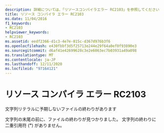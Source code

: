 ```yaml
---
description: 詳細については、「リソースコンパイラエラー RC2103」を参照してください。
title: リソース コンパイラ エラー RC2103
ms.date: 11/04/2016
f1_keywords:
- RC2103
helpviewer_keywords:
- RC2103
ms.assetid: eedf2366-d1c3-4e7e-815c-d367d976b3f6
ms.openlocfilehash: e430fbbf3d5f25713e244e29f64a0ef0f93890e3
ms.sourcegitcommit: d6af41e42699628c3e2e6063ec7b03931a49a098
ms.translationtype: MT
ms.contentlocale: ja-JP
ms.lasthandoff: 12/11/2020
ms.locfileid: "97164121"
---
```

# <a name="resource-compiler-error-rc2103"></a>リソース コンパイラ エラー RC2103

文字列リテラルに予期しないファイルの終わりがあります

文字列の末尾の前に、ファイルの終わりが見つかりました。 文字列の終わりに二重引用符 (**"**) がありません。
